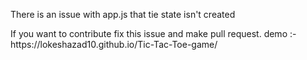 <p> There is an issue with app.js that tie state isn't created</p>
If you want to contribute fix this issue and make pull request.
demo :- https://lokeshazad10.github.io/Tic-Tac-Toe-game/
